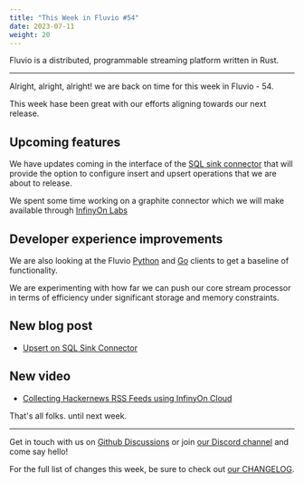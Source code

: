 ```yaml
---
title: "This Week in Fluvio #54"
date: 2023-07-11
weight: 20
---
```

Fluvio is a distributed, programmable streaming platform written in Rust.

---
Alright, alright, alright! we are back on time for this week in Fluvio - 54.

This week hase been great with our efforts aligning towards our next release.

## Upcoming features
We have updates coming in the interface of the [SQL sink connector](https://github.com/infinyon/sql-connector) that will provide the option to configure insert and upsert operations that we are about to release.

We spent some time working on a graphite connector which we will make available through [InfinyOn Labs](https://github.com/infinyon/labs-projects)

## Developer experience improvements
We are also looking at the Fluvio [Python](https://github.com/infinyon/fluvio-client-python) and [Go](https://github.com/avinassh/fluvio-go) clients to get a baseline of functionality.

We are experimenting with how far we can push our core stream processor in terms of efficiency under significant storage and memory constraints.

## New blog post
* [Upsert on SQL Sink Connector]

## New video
* [Collecting Hackernews RSS Feeds using InfinyOn Cloud]

That's all folks. until next week.

[Collecting Hackernews RSS Feeds using InfinyOn Cloud]: https://www.youtube.com/@InfinyOn

---

Get in touch with us on [Github Discussions] or join [our Discord channel] and come say hello!

For the full list of changes this week, be sure to check out [our CHANGELOG].

[Fluvio open source]: https://github.com/infinyon/fluvio
[our CHANGELOG]: https://github.com/infinyon/fluvio/blob/master/CHANGELOG.md
[our Discord channel]: https://discordapp.com/invite/bBG2dTz
[Github Discussions]: https://github.com/infinyon/fluvio/discussions


[Upsert on SQL Sink Connector]: ../docs/hub/connectors/outbound/sql#upsert-usage-example
